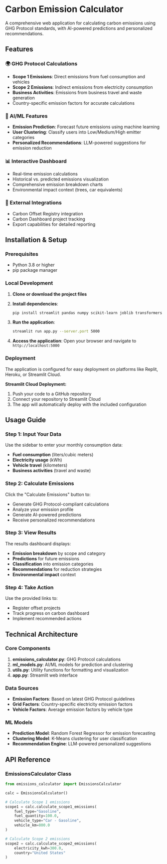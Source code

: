# Carbon Emission Calculator

A comprehensive web application for calculating carbon emissions using GHG Protocol standards, with AI-powered predictions and personalized recommendations.

## Features

### 🌍 GHG Protocol Calculations
- **Scope 1 Emissions**: Direct emissions from fuel consumption and vehicles
- **Scope 2 Emissions**: Indirect emissions from electricity consumption
- **Business Activities**: Emissions from business travel and waste generation
- Country-specific emission factors for accurate calculations

### 🤖 AI/ML Features
- **Emission Prediction**: Forecast future emissions using machine learning
- **User Clustering**: Classify users into Low/Medium/High emitter categories
- **Personalized Recommendations**: LLM-powered suggestions for emission reduction

### 📊 Interactive Dashboard
- Real-time emission calculations
- Historical vs. predicted emissions visualization
- Comprehensive emission breakdown charts
- Environmental impact context (trees, car equivalents)

### 🔗 External Integrations
- Carbon Offset Registry integration
- Carbon Dashboard project tracking
- Export capabilities for detailed reporting

## Installation & Setup

### Prerequisites
- Python 3.8 or higher
- pip package manager

### Local Development

1. **Clone or download the project files**

2. **Install dependencies**:
   ```bash
   pip install streamlit pandas numpy scikit-learn joblib transformers matplotlib torch
   ```

3. **Run the application**:
   ```bash
   streamlit run app.py --server.port 5000
   ```

4. **Access the application**:
   Open your browser and navigate to `http://localhost:5000`

### Deployment

The application is configured for easy deployment on platforms like Replit, Heroku, or Streamlit Cloud.

**Streamlit Cloud Deployment:**
1. Push your code to a GitHub repository
2. Connect your repository to Streamlit Cloud
3. The app will automatically deploy with the included configuration

## Usage Guide

### Step 1: Input Your Data
Use the sidebar to enter your monthly consumption data:
- **Fuel consumption** (liters/cubic meters)
- **Electricity usage** (kWh)
- **Vehicle travel** (kilometers)
- **Business activities** (travel and waste)

### Step 2: Calculate Emissions
Click the "Calculate Emissions" button to:
- Generate GHG Protocol-compliant calculations
- Analyze your emission profile
- Generate AI-powered predictions
- Receive personalized recommendations

### Step 3: View Results
The results dashboard displays:
- **Emission breakdown** by scope and category
- **Predictions** for future emissions
- **Classification** into emission categories
- **Recommendations** for reduction strategies
- **Environmental impact** context

### Step 4: Take Action
Use the provided links to:
- Register offset projects
- Track progress on carbon dashboard
- Implement recommended actions

## Technical Architecture

### Core Components

1. **emissions_calculator.py**: GHG Protocol calculations
2. **ml_models.py**: AI/ML models for prediction and clustering
3. **utils.py**: Utility functions for formatting and visualization
4. **app.py**: Streamlit web interface

### Data Sources

- **Emission Factors**: Based on latest GHG Protocol guidelines
- **Grid Factors**: Country-specific electricity emission factors
- **Vehicle Factors**: Average emission factors by vehicle type

### ML Models

- **Prediction Model**: Random Forest Regressor for emission forecasting
- **Clustering Model**: K-Means clustering for user classification
- **Recommendation Engine**: LLM-powered personalized suggestions

## API Reference

### EmissionsCalculator Class

```python
from emissions_calculator import EmissionsCalculator

calc = EmissionsCalculator()

# Calculate Scope 1 emissions
scope1 = calc.calculate_scope1_emissions(
    fuel_type="Gasoline",
    fuel_quantity=100.0,
    vehicle_type="Car - Gasoline",
    vehicle_km=800.0
)

# Calculate Scope 2 emissions
scope2 = calc.calculate_scope2_emissions(
    electricity_kwh=300.0,
    country="United States"
)
